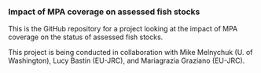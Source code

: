 ### Impact of MPA coverage on assessed fish stocks

This is the GitHub repository for a project looking at the impact of MPA coverage on the status of assessed fish stocks.

This project is being conducted in collaboration with Mike Melnychuk (U. of Washington), Lucy Bastin (EU-JRC), and Mariagrazia Graziano (EU-JRC). 
